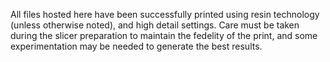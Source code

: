 All files hosted here have been successfully printed using resin technology (unless otherwise noted), and high detail settings.  Care must be taken during the slicer preparation to maintain the fedelity of the print, and some experimentation may be needed to generate the best results.
